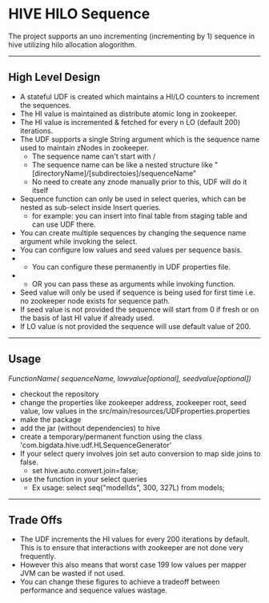 # HIVE HILO Sequence
The project supports an uno incrementing (incrementing by 1) sequence in hive utilizing hilo allocation alogorithm.

-----------------
High Level Design
-----------------

- A stateful UDF is created which maintains a HI/LO counters to increment the sequences.
- The HI value is maintained as distribute atomic long in zookeeper.
- The HI value is incremented & fetched for every n LO (default 200) iterations.
- The UDF supports a single String argument which is the sequence name used to maintain zNodes in zookeeper.
	- The sequence name can't start with /
	- The sequence name can be like a nested structure like "[directoryName]/[subdirectoies]/sequenceName"
    - No need to create any znode manually prior to this, UDF will do it itself
- Sequence function can only be used in select queries, which can be nested as sub-select inside Insert queries.
    - for example: you can insert into final table from staging table and can use UDF there.
- You can create multiple sequences by changing the sequence name argument while invoking the select. 
- You can configure low values and seed values per sequence basis.
- 	- You can configure these permanently in UDF properties file.
- 	- OR you can pass these as arguments while invoking function.
- Seed value will only be used if sequence is being used for first time i.e. no zookeeper node exists for sequence path.
- If seed value is not provided the sequence will start from 0 if fresh or on the basis of last HI value if already used.
- If LO value is not provided the sequence will use default value of 200.

-----
Usage
-----
*FunctionName(<String> sequenceName, <int> lowvalue[optional], <long> seedvalue[optional])*

- checkout the repository
- change the properties like zookeeper address, zookeeper root, seed value, low values in the src/main/resources/UDFproperties.properties
- make the package
- add the jar (without dependencies) to hive
- create a temporary/permanent function using the class 'com.bigdata.hive.udf.HLSequenceGenerator'
- If your select query involves join set auto conversion to map side joins to false. 
	- set hive.auto.convert.join=false;
- use the function in your select queries
    - Ex usage: select seq("modelIds", 300, 327L) from models;
 
----------
Trade Offs
----------

- The UDF increments the HI values for every 200 iterations by default. This is to ensure that interactions with zookeeper are not done very frequently.
- However this also means that worst case 199 low values per mapper JVM can be wasted if not used.
- You can change these figures to achieve a tradeoff between performance and sequence values wastage.